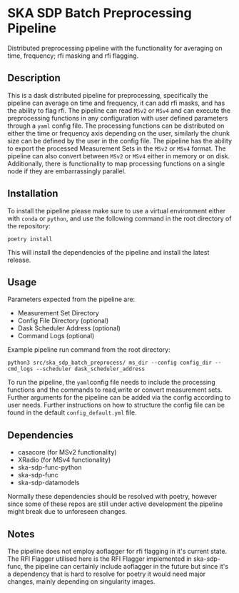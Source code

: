 # SKA SDP Batch Preprocessing Pipeline
Distributed preprocessing pipeline with the functionality for averaging on time, frequency; rfi masking and rfi flagging. 
## Description
This is a dask distributed pipeline for preprocessing, specifically the pipeline can average on time and frequency, it can add rfi masks, and has the ability to flag rfi. The pipeline can read `MSv2` or `MSv4` and can execute the preprocessing functions in any configuration with user defined parameters through a `yaml` config file. The processing functions can be distributed on either the time or frequency axis depending on the user, similarly the chunk size can be defined by the user in the config file. The pipeline has the ability to export the processed Measurement Sets in the `MSv2` or `MSv4` format. The pipeline can also convert between `MSv2` or `MSv4` either in memory or on disk.  Additionally, there is functionality to map processing functions on a single node if they are embarrassingly parallel. 

## Installation
To install the pipeline please make sure to use a virtual environment either with `conda` or `python`, and use the following command in the root directory of the repository:
 ```
poetry install
``` 
This will install the dependencies of the pipeline and install the latest release. 
## Usage
Parameters expected from the pipeline are:
- Measurement Set Directory
- Config File Directory (optional)
- Dask Scheduler Address (optional)
- Command Logs (optional)

Example pipeline run command from the root directory:
```
python3 src/ska_sdp_batch_preprocess/ ms_dir --config config_dir --cmd_logs --scheduler dask_scheduler_address
```


To run the pipeline, the `yaml`config file needs to include the processing functions and the commands to read,write or convert measurement sets. Further arguments for the pipeline can be added via the config according to user needs. Further instructions on how to structure the config file can be found in the default `config_default.yml` file.


## Dependencies
- casacore (for MSv2 functionality)
- XRadio (for MSv4 functionality)
- ska-sdp-func-python
- ska-sdp-func
- ska-sdp-datamodels

Normally these dependencies should be resolved with poetry, however since some of these repos are still under active development the pipeline might break due to unforeseen changes.
## Notes

The pipeline does not employ aoflagger for rfi flagging in it's current state. The RFI Flagger utilised here is the RFI Flagger implemented in ska-sdp-func, the pipeline can certainly include aoflagger in the future but since it's a dependency that is hard to resolve for poetry it would need major changes, mainly depending on singularity images.